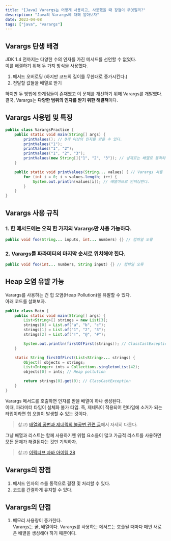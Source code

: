 ```yaml
---
title: "[Java] Varargs는 어떻게 사용하고, 사용했을 때 장점이 무엇일까?"
description: "Java의 Varargs에 대해 알아보자"
date: 2023-04-08
tags: ["java", "varargs"]
---
```


## Varargs 탄생 배경

JDK 1.4 전까지는 다양한 수의 인자를 가진 메서드를 선언할 수 없었다.<br>
이를 해결하기 위해 두 가지 방식을 사용했다.

1. 메서드 오버로딩 (하지만 코드의 길이를 무한대로 증가시킨다.)
2. 전달할 값들을 배열로 받기

하지만 두 방법에 한계점들이 존재했고 이 문제를 개선하기 위해 Varargs를 개발했다.<br>
결국, Varargs는 **다양한 범위의 인자를 받기 위한 해결책**이다.

## Varargs 사용법 및 특징

```java
public class VarargsPractice {
    public static void main(String[] args) {
        printValues(); // 0개 이상의 인자를 받을 수 있다.
        printValues("1");
        printValues("1", "2");
        printValues("1", "2", "3");
        printValues(new String[]{"1", "2", "3"}); // 실제로는 배열로 동작하기에 문제되지 않는다.
    }

    public static void printValues(String... values) { // Varargs 사용
        for (int i = 0; i < values.length; i++) {
            System.out.println(values[i]); // 배열이므로 인덱싱한다.
        }
    }
}
```

## Varargs 사용 규칙

### 1. 한 메서드에는 오직 한 가지의 Varargs만 사용 가능하다.

```java
public void foo(String... inputs, int... numbers) {} // 컴파일 오류 
```

### 2. Varargs를 파라미터의 마지막 순서로 위치해야 한다.
```java
public void foo(int... numbers, String input) {} // 컴파일 오류
```

## Heap 오염 유발 가능

Varargs를 사용하는 건 힙 오염(Heap Pollution)을 유발할 수 있다.<br>
아래 코드를 살펴보자.

```java
public class Main {
    public static void main(String[] args) {
        List<String>[] strings = new List[3];
        strings[0] = List.of("a", "b", "c");
        strings[1] = List.of("1", "2", "3");
        strings[2] = List.of("!", "@", "#");

        System.out.println(firstOfFirst(strings)); // ClassCastException 발생
    }

    static String firstOfFirst(List<String>... strings) {
        Object[] objects = strings;
        List<Integer> ints = Collections.singletonList(42);
        objects[0] = ints; // Heap pollution

        return strings[0].get(0); // ClassCastException
    }
}
```

Varargs 메서드를 호출하면 인자를 받을 배열이 하나 생성된다.<br>
이때, 파라미터 타입이 실체화 불가 타입. 즉, 제네릭이 적용되어 런타임에 소거가 되는 타입이라면 힙 오염이 발생할 수 있는 것이다.<br>
> 참고) [배열의 공변과 제네릭의 불공변 관련 글](https://kdkdhoho.github.io/covariant-invariant-and-pecs)에서 자세히 다룬다.

그냥 배열과 리스트는 함께 사용하기엔 위험 요소들이 많고 가급적 리스트를 사용하면 모든 문제가 해결된다는 것만 기억하자.
> 참고) [이펙티브 자바 아이템 28](https://www.google.com/search?q=%EC%9D%B4%ED%8E%99%ED%8B%B0%EB%B8%8C+%EC%9E%90%EB%B0%94+%EC%95%84%EC%9D%B4%ED%85%9C+28&sourceid=chrome&ie=UTF-8#ip=1)

## Varargs의 장점

1. 메서드 인자의 수를 동적으로 결정 및 처리할 수 있다.
2. 코드를 간결하게 유지할 수 있다.

## Varargs의 단점

1. 메모리 사용량이 증가한다.<br>
   Varargs는 곧, 배열이다. Varargs를 사용하는 메서드는 호출될 때마다 매번 새로운 배열을 생성해야 하기 때문이다.
